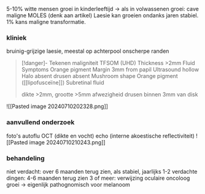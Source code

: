 5-10% witte mensen
groei in kinderleeftijd -> als in volwassenen groei: cave maligne
MOLES (denk aan artikel)
Laesie kan groeien ondanks jaren stabiel.
1% kans maligne transformatie. 

### kliniek
bruinig-grijzige laesie, meestal op achterpool
onscherpe randen
> [!danger]- Tekenen maligniteit
> TFSOM (UHD)
> Thickness >2mm
> Fluid
> Symptoms
> Orange pigment
> Margin 3mm from papil
   Ultrasound hollow
   Halo absent
   drusen absent
> Mushroom shape
> Orange pigment ([[lipofusceïne]])
> Subretinal fluid
> 
> dikte >2mm, grootte >5mm
> afwezigheid drusen
> binnen 3mm van disk

![[Pasted image 20240710202328.png]]

### aanvullend onderzoek
foto's
autoflu
OCT (dikte en vocht)
echo (interne akoestische reflectiviteit)
![[Pasted image 20240710210243.png]]
### behandeling
niet verdacht: over 6 maanden terug zien, als stabiel, jaarlijks
1-2 verdachte dingen: 4-6 maanden terug zien
3 of meer: verwijzing oculaire oncoloog
groei -> eigenlijk pathognomisch voor melanoom

